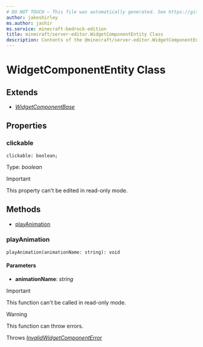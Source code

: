 ```yaml
---
# DO NOT TOUCH — This file was automatically generated. See https://github.com/mojang/minecraftapidocsgenerator to modify descriptions, examples, etc.
author: jakeshirley
ms.author: jashir
ms.service: minecraft-bedrock-edition
title: minecraft/server-editor.WidgetComponentEntity Class
description: Contents of the @minecraft/server-editor.WidgetComponentEntity class.
---
```

# WidgetComponentEntity Class

## Extends
- [*WidgetComponentBase*](WidgetComponentBase.md)

## Properties

### **clickable**
`clickable: boolean;`

Type: *boolean*
  
> [!IMPORTANT]
> This property can't be edited in read-only mode.

## Methods
- [playAnimation](#playanimation)

### **playAnimation**
`
playAnimation(animationName: string): void
`

#### **Parameters**
- **animationName**: *string*

> [!IMPORTANT]
> This function can't be called in read-only mode.

> [!WARNING]
> This function can throw errors.
>
> Throws [*InvalidWidgetComponentError*](InvalidWidgetComponentError.md)
